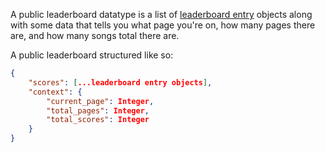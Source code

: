 A public leaderboard datatype is a list of [leaderboard entry](leaderboard%20entry.md) objects along with some data that tells you what page you're on, how many pages there are, and how many songs total there are.

A public leaderboard structured like so:
```json
{
	"scores": [...leaderboard entry objects],
	"context": {
		"current_page": Integer,
		"total_pages": Integer,
		"total_scores": Integer
	}
}
```